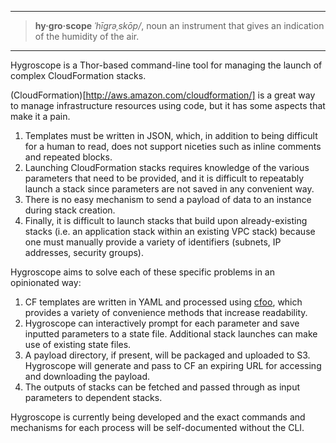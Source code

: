 - - -
> **hy·gro·scope**
> _ˈhīɡrəˌskōp/_, noun
> an instrument that gives an indication of the humidity of the air.

- - -

Hygroscope is a Thor-based command-line tool for managing the launch of complex CloudFormation stacks.

(CloudFormation)[http://aws.amazon.com/cloudformation/] is a great way to manage infrastructure resources using code, but it has some aspects that make it a pain.
1. Templates must be written in JSON, which, in addition to being difficult for a human to read, does not support niceties such as inline comments and repeated blocks.
2. Launching CloudFormation stacks requires knowledge of the various parameters that need to be provided, and it is difficult to repeatably launch a stack since parameters are not saved in any convenient way.
3. There is no easy mechanism to send a payload of data to an instance during stack creation.
4. Finally, it is difficult to launch stacks that build upon already-existing stacks (i.e. an application stack within an existing VPC stack) because one must manually provide a variety of identifiers (subnets, IP addresses, security groups).

Hygroscope aims to solve each of these specific problems in an opinionated way:
1. CF templates are written in YAML and processed using [cfoo](https://github.com/drrb/cfoo), which provides a variety of convenience methods that increase readability.
2. Hygroscope can interactively prompt for each parameter and save inputted parameters to a state file. Additional stack launches can make use of existing state files.
3. A payload directory, if present, will be packaged and uploaded to S3. Hygroscope will generate and pass to CF an expiring URL for accessing and downloading the payload.
4. The outputs of stacks can be fetched and passed through as input parameters to dependent stacks.

Hygroscope is currently being developed and the exact commands and mechanisms for each process will be self-documented without the CLI.
